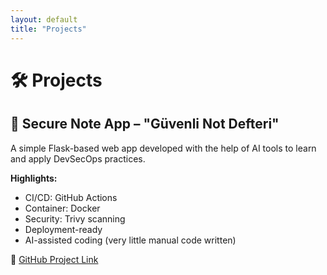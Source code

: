 ```yaml
---
layout: default
title: "Projects"
---
```


# 🛠️ Projects

## 🔐 Secure Note App – "Güvenli Not Defteri"

A simple Flask-based web app developed with the help of AI tools to learn and apply DevSecOps practices.

**Highlights:**
- CI/CD: GitHub Actions  
- Container: Docker  
- Security: Trivy scanning  
- Deployment-ready  
- AI-assisted coding (very little manual code written)

🔗 [GitHub Project Link](https://github.com/atpdevsecops/guvenli-not-defteri)
